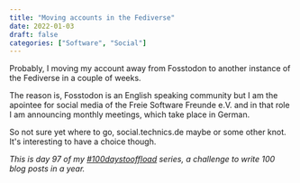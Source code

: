 ```yaml
---
title: "Moving accounts in the Fediverse"
date: 2022-01-03
draft: false
categories: ["Software", "Social"]
---
```

Probably, I moving my account away from Fosstodon to another instance of the Fediverse in a couple of weeks.

The reason is, Fosstodon is an English speaking community but I am the apointee for social media of the Freie Software Freunde e.V. and in that role I am announcing monthly meetings, which take place in German.

So not sure yet where to go, social.technics.de maybe or some other knot. It's interesting to have a choice though.

_This is day 97 of my [#100daystooffload](https://100daystooffload.com/) series, a challenge to write 100 blog posts in a year._